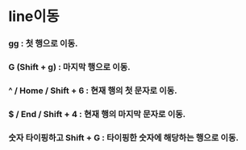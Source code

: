 line이동
===
### gg : 첫 행으로 이동.

### G (Shift + g) : 마지막 행으로 이동.

### ^ / Home / Shift + 6 : 현재 행의 첫 문자로 이동.

### $ / End / Shift + 4 : 현재 행의 마지막 문자로 이동.

### 숫자 타이핑하고 Shift + G : 타이핑한 숫자에 해당하는 행으로 이동.
